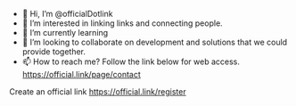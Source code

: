 - 👋 Hi, I’m @officialDotlink
- 👀 I’m interested in linking links and connecting people.
- 🌱 I’m currently learning 
- 💞️ I’m looking to collaborate on development and solutions that we could provide together.
- 📫 How to reach me?
Follow the link below for web access.
https://official.link/page/contact

<!---
officialDotlink/officialDotlink is a ✨ special ✨ repository because its `README.md` (this file) appears on your GitHub profile.
You can click the Preview link to take a look at your changes.
--->
Create an official link
https://official.link/register
